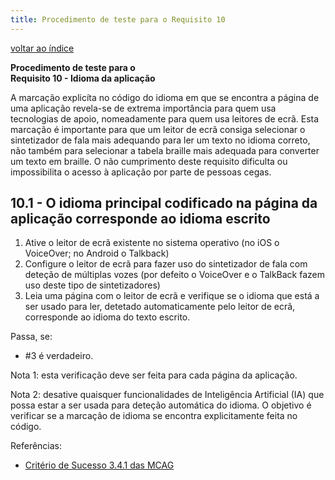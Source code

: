 ```yaml
---
title: Procedimento de teste para o Requisito 10 
---
```


[voltar ao índice](index.md)

**Procedimento de teste para o**<br>**Requisito 10 - Idioma da aplicação**

A marcação explicíta no código do idioma em que se encontra a página de uma aplicação revela-se de extrema importância para quem usa tecnologias de apoio, nomeadamente para quem usa leitores de ecrã. Esta marcação é importante para que um leitor de ecrã consiga selecionar o sintetizador de fala mais adequando para ler um texto no idioma correto, não também para selecionar a tabela braille mais adequada para converter um texto em braille. O não cumprimento deste requisito dificulta ou impossibilita o acesso à aplicação por parte de pessoas cegas.

## 10.1 - O idioma principal codificado na página da aplicação corresponde ao idioma escrito

1. Ative o leitor de ecrã existente no sistema operativo (no iOS o VoiceOver; no Android o Talkback)
2. Configure o leitor de ecrã para fazer uso do sintetizador de fala com deteção de múltiplas vozes (por defeito o VoiceOver e o TalkBack fazem uso deste tipo de sintetizadores)
3. Leia uma página com o leitor de ecrã e verifique se o idioma que está a ser usado para ler, detetado automaticamente pelo leitor de ecrã, corresponde ao idioma do texto escrito.

Passa, se:

- #3 é verdadeiro.

Nota 1: esta verificação deve ser feita para cada página da aplicação.

Nota 2: desative quaisquer funcionalidades de Inteligência Artificial (IA) que possa estar a ser usada para deteção automática do idioma. O objetivo é verificar se a marcação de idioma se encontra explicitamente feita no código.

Referências:
- [Critério de Sucesso 3.4.1 das MCAG](https://getevinced.github.io/mcag/#locale-and-human-language)
